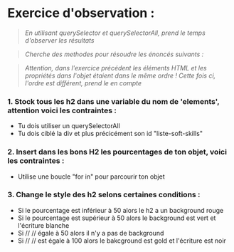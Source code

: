 # Exercice d'observation :
>*En utilisant querySelector et querySelectorAll, prend le temps d'observer les résultats*

>*Cherche des methodes pour résoudre les énoncés suivants :*

>*Attention, dans l'exercice précédent les éléments HTML et les propriétés dans l'objet étaient dans le même ordre ! Cette fois ci, l'ordre est différent, prend le en compte*
### 1. Stock tous les h2 dans une variable du nom de 'elements', attention voici les contraintes :
- Tu dois utiliser un querySelectorAll
- Tu dois ciblé la div et plus précicément son id "liste-soft-skills"
### 2. Insert dans les bons H2 les pourcentages de ton objet, voici les contraintes :
- Utilise une boucle "for in" pour parcourir ton objet
### 3. Change le style des h2 selons certaines conditions :
- Si le pourcentage est inférieur à 50 alors le h2 a un background rouge
- Si le pourcentage est supérieur à 50 alors le background est vert et l'écriture blanche
- Si //     //  égale à 50 alors il n'y a pas de background
- Si //     // est égale à 100 alors le bakcground est gold et l'écriture est noir






    